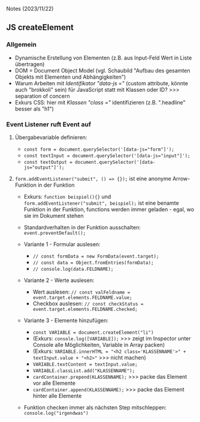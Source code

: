 Notes (2023/11/22)

## JS createElement

### Allgemein

- Dynamische Erstellung von Elementen (z.B. aus Input-Feld Wert in Liste übertragen)
- DOM = Document Object Model (vgl. Schaubild "Aufbau des gesamten Objekts mit Elementen und Abhängigkeiten")
- Warum Arbeiten mit _Identifikator "data-js ="_ (custom attribute, könnte auch "brokkoli" sein) für JavaScript statt mit Klassen oder ID? >>> separation of concern
- Exkurs CSS: hier mit _Klassen "class ="_ identifizieren (z.B. ".headline" besser als "h1")

### Event Listener ruft Event auf

1. Übergabevariable definieren:
   - `const form = document.querySelector('[data-js="form"]');`
   - `const textInput = document.querySelector('[data-js="input"]');`
   - `const textOutput = document.querySelector('[data-js="output"]');`
2. `form.addEventListener("submit", () => {});` ist eine anonyme Arrow-Funktion in der Funktion

   - Exkurs: `function beispiel(){}` und `form.addEventListener("submit", beispiel);` ist eine benamte Funktion in der Funktion, functions werden immer geladen - egal, wo sie im Dokument stehen
   - Standardverhalten in der Funktion ausschalten: `event.preventDefault();`
   - Variante 1 - Formular auslesen:
     - `// const formData = new FormData(event.target);`
     - `// const data = Object.fromEntries(formData);`
     - `// console.log(data.FELDNAME);`
   - Variante 2 - Werte auslesen:
     - Wert auslesen: `// const valFeldname = event.target.elements.FELDNAME.value;`
     - Checkbox auslesen: `// const checkStatus = event.target.elements.FELDNAME.checked;`
   - Variante 3 - Elemente hinzufügen:

     - `const VARIABLE = document.createElement("li")`
     - (Exkurs: `console.log([VARIABLE]);` >>> zeigt im Inspector unter Console alle Möglichkeiten, Variable in Array packen)
     - (Exkurs: `VARIABLE.innerHTML = "<h2 class='KLASSENNAME'>" + textInput.value + "<h2>"` >>> nicht machen)
     - `VARIABLE.textContent = textInput.value;`
     - `VARIABLE.classList.add("KLASSENNAME");`
     - `cardContainer.prepend(KLASSENNAME);` >>> packe das Element vor alle Elemente
     - `cardContainer.append(KLASSENNAME);` >>> packe das Element hinter alle Elemente

   - Funktion checken immer als nächsten Step mitschleppen: `console.log("irgendwas")`
